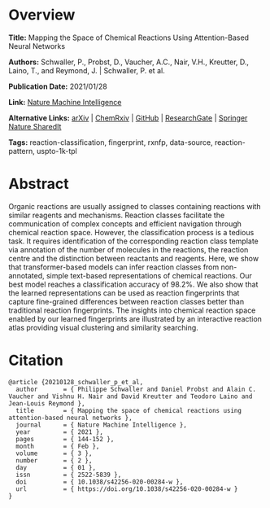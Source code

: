 # Overview
**Title:**
Mapping the Space of Chemical Reactions Using Attention-Based Neural Networks

**Authors:**
Schwaller, P., Probst, D., Vaucher, A.C., Nair, V.H., Kreutter, D., Laino, T., and Reymond, J. |
Schwaller, P. et al.

**Publication Date:**
2021/01/28

**Link:**
[Nature Machine Intelligence](https://www.nature.com/articles/s42256-020-00284-w)

**Alternative Links:**
[arXiv](https://arxiv.org/abs/2012.06051) |
[ChemRxiv](https://chemrxiv.org/engage/chemrxiv/article-details/60c753a0bdbb89acf8a3a4b5) |
[GitHub](https://github.com/rxn4chemistry/rxnfp) |
[ResearchGate](https://www.researchgate.net/publication/348851156_Mapping_the_space_of_chemical_reactions_using_attention-based_neural_networks) |
[Springer Nature SharedIt](http://rdcu.be/cenmd)

**Tags:**
reaction-classification, fingerprint, rxnfp, data-source, reaction-pattern, uspto-1k-tpl


# Abstract
Organic reactions are usually assigned to classes containing reactions with similar reagents and mechanisms.
Reaction classes facilitate the communication of complex concepts and efficient navigation through chemical reaction space.
However, the classification process is a tedious task.
It requires identification of the corresponding reaction class template via annotation of the number of molecules in the reactions, the reaction centre and the distinction between reactants and reagents.
Here, we show that transformer-based models can infer reaction classes from non-annotated, simple text-based representations of chemical reactions.
Our best model reaches a classification accuracy of 98.2%.
We also show that the learned representations can be used as reaction fingerprints that capture fine-grained differences between reaction classes better than traditional reaction fingerprints.
The insights into chemical reaction space enabled by our learned fingerprints are illustrated by an interactive reaction atlas providing visual clustering and similarity searching.


# Citation
```
@article {20210128_schwaller_p_et_al,
  author       = { Philippe Schwaller and Daniel Probst and Alain C. Vaucher and Vishnu H. Nair and David Kreutter and Teodoro Laino and Jean-Louis Reymond },
  title        = { Mapping the space of chemical reactions using attention-based neural networks },
  journal      = { Nature Machine Intelligence },
  year         = { 2021 },
  pages        = { 144-152 },
  month        = { Feb },
  volume       = { 3 },
  number       = { 2 },
  day          = { 01 },
  issn         = { 2522-5839 },
  doi          = { 10.1038/s42256-020-00284-w },
  url          = { https://doi.org/10.1038/s42256-020-00284-w }
}
```
